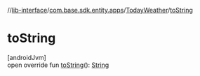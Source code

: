 //[lib-interface](../../../index.md)/[com.base.sdk.entity.apps](../index.md)/[TodayWeather](index.md)/[toString](to-string.md)

# toString

[androidJvm]\
open override fun [toString](to-string.md)(): [String](https://kotlinlang.org/api/latest/jvm/stdlib/kotlin/-string/index.html)
